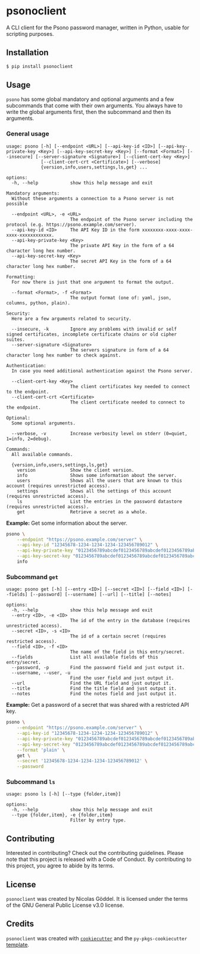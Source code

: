 # psonoclient

A CLI client for the Psono password manager, written in Python, usable for scripting purposes.

## Installation

```bash
$ pip install psonoclient
```

## Usage
`psono` has some global mandatory and optional arguments and a few subcommands that come with their own arguments.
You always have to write the global arguments first, then the subcommand and then its arguments.

### General usage
```
usage: psono [-h] [--endpoint <URL>] [--api-key-id <ID>] [--api-key-private-key <Key>] [--api-key-secret-key <Key>] [--format <Format>] [--insecure] [--server-signature <Signature>] [--client-cert-key <Key>]
             [--client-cert-crt <Certificate>] [--verbose]
             {version,info,users,settings,ls,get} ...

options:
  -h, --help            show this help message and exit

Mandatory arguments:
  Without these arguments a connection to a Psono server is not possible

  --endpoint <URL>, -e <URL>
                        The endpoint of the Psono server including the protocol (e.g. https://psono.example.com/server).
  --api-key-id <ID>     The API Key ID in the form xxxxxxxx-xxxx-xxxx-xxxx-xxxxxxxxxxxx.
  --api-key-private-key <Key>
                        The private API Key in the form of a 64 character long hex number.
  --api-key-secret-key <Key>
                        The secret API Key in the form of a 64 character long hex number.

Formatting:
  For now there is just that one argument to format the output.

  --format <Format>, -f <Format>
                        The output format (one of: yaml, json, columns, python, plain).

Security:
  Here are a few arguments related to security.

  --insecure, -k        Ignore any problems with invalid or self signed certificates, incomplete certificate chains or old cipher suites.
  --server-signature <Signature>
                        The servers signature in form of a 64 character long hex number to check against.

Authentication:
  In case you need additional authentication against the Psono server.

  --client-cert-key <Key>
                        The client certificates key needed to connect to the endpoint.
  --client-cert-crt <Certificate>
                        The client certificate needed to connect to the endpoint.

Optional:
  Some optional arguments.

  --verbose, -v         Increase verbosity level on stderr (0=quiet, 1=info, 2=debug).

Commands:
  All available commands.

  {version,info,users,settings,ls,get}
    version             Show the client version.
    info                Shows some information about the server.
    users               Shows all the users that are known to this account (requires unrestricted access).
    settings            Shows all the settings of this account (requires unrestricted access).
    ls                  List the entries in the password datastore (requires unrestricted access).
    get                 Retrieve a secret as a whole.
```
**Example:**
Get some information about the server.
```sh
psono \
    --endpoint "https://psono.example.com/server" \
    --api-key-id "12345678-1234-1234-1234-123456789012" \
    --api-key-private-key "0123456789abcdef0123456789abcdef0123456789abcdef0123456789abcdef" \
    --api-key-secret-key "0123456789abcdef0123456789abcdef0123456789abcdef0123456789abcdef" \
    info
```

### Subcommand `get`
```
usage: psono get [-h] [--entry <ID>] [--secret <ID>] [--field <ID>] [--fields] [--password] [--username] [--url] [--title] [--notes]

options:
  -h, --help            show this help message and exit
  --entry <ID>, -e <ID>
                        The id of the entry in the database (requires unrestricted access).
  --secret <ID>, -s <ID>
                        The id of a certain secret (requires restricted access).
  --field <ID>, -f <ID>
                        The name of the field in this entry/secret.
  --fields              List all available fields of this entry/secret.
  --password, -p        Find the password field and just output it.
  --username, --user, -u
                        Find the user field and just output it.
  --url                 Find the URL field and just output it.
  --title               Find the title field and just output it.
  --notes               Find the notes field and just output it.
```
**Example:**
Get a password of a secret that was shared with a restricted API key.
```sh
psono \
    --endpoint "https://psono.example.com/server" \
    --api-key-id "12345678-1234-1234-1234-123456789012" \
    --api-key-private-key "0123456789abcdef0123456789abcdef0123456789abcdef0123456789abcdef" \
    --api-key-secret-key "0123456789abcdef0123456789abcdef0123456789abcdef0123456789abcdef" \
    --format 'plain' \
    get \
    --secret '12345678-1234-1234-1234-123456789012' \
    --password
```

### Subcommand `ls`
```
usage: psono ls [-h] [--type {folder,item}]

options:
  -h, --help            show this help message and exit
  --type {folder,item}, -e {folder,item}
                        Filter by entry type.
```

## Contributing

Interested in contributing? Check out the contributing guidelines. Please note that this project is released with a Code of Conduct. By contributing to this project, you agree to abide by its terms.

## License

`psonoclient` was created by Nicolas Göddel. It is licensed under the terms of the GNU General Public License v3.0 license.

## Credits

`psonoclient` was created with [`cookiecutter`](https://cookiecutter.readthedocs.io/en/latest/) and the `py-pkgs-cookiecutter` [template](https://github.com/py-pkgs/py-pkgs-cookiecutter).
